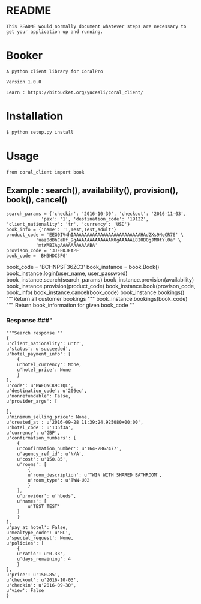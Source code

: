 # README #

    This README would normally document whatever steps are necessary to get your application up and running.

# Booker #

    A python client library for CoralPro

    Version 1.0.0

    Learn : https://bitbucket.org/yuceali/coral_client/

# Installation #

    $ python setup.py install

# Usage #

    from coral_client import book

## Example : search(), availability(), provision(), book(), cancel() ##

    

    search_params = {'checkin': '2016-10-30', 'checkout': '2016-11-03',
                 'pax': '1', 'destination_code': '19122', 'client_nationality': 'tr', 'currency': 'USD'}
    book_info = {'name': '1,Test,Test,adult'}
    product_code = 'EEG0IV4hIAAAAAAAAAAAAAAAAAAAAAAAAAHAd2Xs9NqCR76' \
               'uaz0dBhCaHf_9gAAAAAAAAAAAAAK0gAAAAAL8IOBOgJM0tYl0a' \
               'mtWABIAgAAAAAAAAAAABA'
    provison_code = '3JFFDJFAPF'
    book_code = 'BH3HDC3FG'

book_code = 'BCHNPST36ZC3'
    book_instance = book.Book()
    book_instance.login(user_name, user_password)
    book_instance.search(search_params)
    book_instance.provision(availability)
    book_instance.provision(product_code)
    book_instance.book(provison_code, book_info)
    book_instance.cancel(book_code)
    book_instance.bookings()  """Return all customer bookings """
    book_instance.bookings(book_code) """ Return book_information for given book_code ""

    
### Response ###"
    """Search response ""
    {
    u'client_nationality': u'tr',
    u'status': u'succeeded',
    u'hotel_payment_info': [
        {
        u'hotel_currency': None,
        u'hotel_price': None
        }
    ],
    u'code': u'BWEQNCK9CTQL',
    u'destination_code': u'206ec',
    u'nonrefundable': False,
    u'provider_args': [

    ],
    u'minimum_selling_price': None,
    u'created_at': u'2016-09-28 11:39:24.925080+00:00',
    u'hotel_code': u'135f3a',
    u'currency': u'GBP',
    u'confirmation_numbers': [
        {
        u'confirmation_number': u'164-2867477',
        u'agency_ref_id': u'N/A',
        u'cost': u'150.85',
        u'rooms': [
            {
            u'room_description': u'TWIN WITH SHARED BATHROOM',
            u'room_type': u'TWN-U02'
            }
        ],
        u'provider': u'hbeds',
        u'names': [
            u'TEST TEST'
        ]
        }
    ],
    u'pay_at_hotel': False,
    u'mealtype_code': u'BC',
    u'special_request': None,
    u'policies': [
        {
        u'ratio': u'0.33',
        u'days_remaining': 4
        }
    ],
    u'price': u'150.85',
    u'checkout': u'2016-10-03',
    u'checkin': u'2016-09-30',
    u'view': False
    }